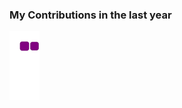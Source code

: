 ### My Contributions in the last year
![snake gif](https://github.com/silvano-a/silvano-a/blob/output/github-contribution-grid-snake.gif)
